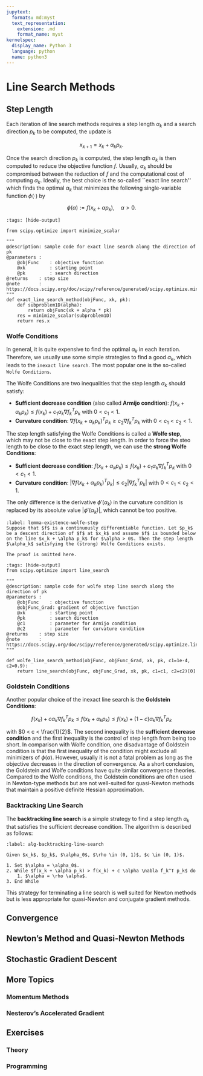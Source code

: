 ```yaml
---
jupytext:
  formats: md:myst
  text_representation:
    extension: .md
    format_name: myst
kernelspec:
  display_name: Python 3
  language: python
  name: python3
---
```


# Line Search Methods

## Step Length

Each iteration of line search methods requires a step length $\alpha_k$ and a search direction $p_k$ to be computed, the update is

$$x_{k+1} = x_k + \alpha_k p_k.$$

Once the search direction $p_k$ is computed, the step length $\alpha_k$ is then computed to reduce the objective function $f$. Usually, $\alpha_k$ should be compromised between the reduction of $f$ and the computational cost of computing $\alpha_k$. Ideally, the best choice is the so-called ``exact line search'' which finds the optimal $\alpha_k$ that minimizes the following single-variable function $\phi(\cdot)$ by

$$\phi(\alpha) := f(x_k + \alpha p_k),\quad \alpha > 0.$$


```{code-cell} ipython3
:tags: [hide-output]

from scipy.optimize import minimize_scalar

"""
@description: sample code for exact line search along the direction of pk
@parameters : 
    @objFunc    : objective function  
    @xk         : starting point 
    @pk         : search direction
@returns    : step size
@note       : https://docs.scipy.org/doc/scipy/reference/generated/scipy.optimize.minimize_scalar.html
"""
def exact_line_search_method(objFunc, xk, pk):
    def subproblem1D(alpha):
        return objFunc(xk + alpha * pk)
    res = minimize_scalar(subproblem1D) 
    return res.x
```

### Wolfe Conditions

In general, it is quite expensive to find the optimal $\alpha_k$ in each iteration. Therefore, we usually use some simple strategies to find a good $\alpha_k$, which leads to the ``inexact line search``. The most popular one is the so-called ``Wolfe Conditions``.

The Wolfe Conditions are two inequalities that the step length $\alpha_k$ should satisfy:

- **Sufficient decrease condition** (also called **Armijo condition**): $f(x_k + \alpha_k p_k) \leq f(x_k) + c_1 \alpha_k \nabla f_k^T p_k$ with $0 < c_1 < 1$.
- **Curvature condition**: $\nabla f(x_k + \alpha_k p_k)^T p_k \geq c_2 \nabla f_k^T p_k$ with $0 < c_1 < c_2 < 1$.

The step length satisfying the Wolfe Conditions is called a **Wolfe step**, which may not be close to the exact step length. In order to force the steo length to be close to the exact step length, we can use the **strong Wolfe Conditions**:

- **Sufficient decrease condition**: $f(x_k + \alpha_k p_k) \leq f(x_k) + c_1 \alpha_k \nabla f_k^T p_k$ with $0 < c_1 < 1$.
- **Curvature condition**: $|\nabla f(x_k + \alpha_k p_k)^T p_k| \leq c_2 |\nabla f_k^T p_k|$ with $0 < c_1 < c_2 < 1$.

The only difference is the derivative $\phi'(\alpha_k)$ in the curvature condition is replaced by its absolute value $|\phi'(\alpha_k)|$, which cannot be too positive.

````{prf:lemma} Existence of Wolfe Step
:label: lemma-existence-wolfe-step
Suppose that $f$ is a continuously differentiable function. Let $p_k$ be a descent direction of $f$ at $x_k$ and assume $f$ is bounded below on the line $x_k + \alpha p_k$ for $\alpha > 0$. Then the step length $\alpha_k$ satisfying the (strong) Wolfe Conditions exists.
````

````{prf:proof}
The proof is omitted here.
````

```{code-cell} ipython3
:tags: [hide-output]
from scipy.optimize import line_search

"""
@description: sample code for wolfe step line search along the direction of pk
@parameters : 
    @objFunc    : objective function  
    @objFunc_Grad: gradient of objective function
    @xk         : starting point 
    @pk         : search direction
    @c1         : parameter for Armijo condition
    @c2         : parameter for curvature condition
@returns    : step size
@note       : https://docs.scipy.org/doc/scipy/reference/generated/scipy.optimize.line_search.html
"""

def wolfe_line_search_method(objFunc, objFunc_Grad, xk, pk, c1=1e-4, c2=0.9):
    return line_search(objFunc, objFunc_Grad, xk, pk, c1=c1, c2=c2)[0]
```

### Goldstein Conditions

Another popular choice of the inexact line search is the **Goldstein Conditions**:

$$f(x_k) + c \alpha_k \nabla f_k^T p_k \le f(x_k + \alpha_k p_k) \leq f(x_k) + (1 - c) \alpha_k \nabla f_k^T p_k$$

with $0 < c < \frac{1}{2}$. The second inequality is the **sufficient decrease condition** and the first inequality is the control of step length from being too short. In comparison with Wolfe condition, one disadvantage of Goldstein condition is that the first inequality of the condition might exclude all minimizers of $\phi(\alpha)$. However, usually it is not a fatal problem as long as the objective decreases in the direction of convergence. As a short conclusion, the Goldstein and Wolfe conditions have quite similar convergence theories. Compared to the Wolfe conditions, the Goldstein conditions are often used in Newton-type methods but are not well-suited for quasi-Newton methods that maintain a positive definite Hessian approximation. 

### Backtracking Line Search

The **backtracking line search** is a simple strategy to find a step length $\alpha_k$ that satisfies the sufficient decrease condition. The algorithm is described as follows:

````{prf:algorithm} Backtracking Line Search
:label: alg-backtracking-line-search

Given $x_k$, $p_k$, $\alpha_0$, $\rho \in (0, 1)$, $c \in (0, 1)$.

1. Set $\alpha = \alpha_0$.
2. While $f(x_k + \alpha p_k) > f(x_k) + c \alpha \nabla f_k^T p_k$ do
    1. $\alpha = \rho \alpha$.
3. End While
````

This strategy for terminating a line search is well suited for Newton methods but is less appropriate for quasi-Newton and conjugate gradient methods.

## Convergence

## Newton’s Method and Quasi-Newton Methods

## Stochastic Gradient Descent

## More Topics

### Momentum Methods

### Nesterov’s Accelerated Gradient

## Exercises

### Theory

### Programming
